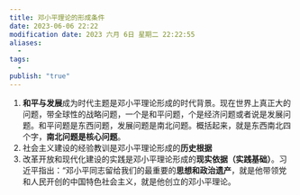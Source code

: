```yaml
---
title: 邓小平理论的形成条件
date: 2023-06-06 22:22
modification date: 2023 六月 6日 星期二 22:22:55
aliases:
  - 
tags:
  - 
publish: "true"
---
```


1. **和平与发展**成为时代主题是邓小平理论形成的时代背景。现在世界上真正大的问题，带全球性的战略问题，一个是和平问题，个是经济问题或者说是发展问题。和平问题是东西问题，发展问题是南北问题。概括起来，就是东西南北四个字，**南北问题是核心问题**。
2. 社会主义建设的经验教训是邓小平理论形成的**历史根据**
3. 改革开放和现代化建设的实践是邓小平理论形成的**现实依据（实践基础）**。习近平指出：“邓小平同志留给我们的最重要的**思想和政治遗产**，就是他带领党和人民开创的中国特色社会主义，就是他创立的邓小平理论。
